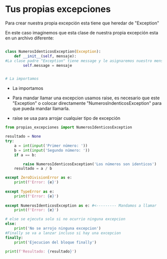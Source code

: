 
# Tus propias excepciones

Para crear nuestra propia excepción esta tiene que heredar de "Exception"

En este caso imaginemos que esta clase de nuestra propia excepción esta en un archivo diferente:

```python

class NumerosIdenticosException(Exception):
    def __init__(self, mensaje):
#La clase padre "Exception" tiene message y le asignaremos nuestro mensaje
        self.message = mensaje


# La importamos
```

- La importamos

- Para mandar llamar una excepcion usamos raise, es necesario que este "Exception" o colocar directamente "NumerosIndenticosException" para que pueda mandar llamarla.

- raise se usa para arrojar cualquier tipo de excepción

```python
from propias_excepciones import NumerosIdenticosException

resultado = None
try:
    a = int(input('Primer número: '))
    b = int(input('Segundo número: '))
    if a == b:

        raise NumerosIdenticosException('Los números son identicos')
    resultado = a / b

except ZeroDivisionError as e:
    print(f'Error: {e}')
    
except TypeError as e:
    print(f'Error: {e}')
    
except NumerosIdenticosException as e: #<--------- Mandamos a llamar
    print(f'Error: {e}')

# else se ejecuta solo si no ocurrio ninguna excepcion
else:
    print('No se arrojo ninguna excepcion')
#Finally se va a lanzar incluso si hay una excepcion
finally:
    print('Ejecucion del bloque finally')

print(f'Resultado: {resultado}')
```